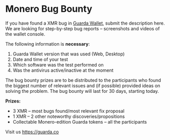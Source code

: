 # Monero Bug Bounty

If you have found a XMR bug in [Guarda Wallet](https://guarda.co/app), submit the description here.
We are looking for step-by-step bug reports – screenshots and videos of the wallet console.

The following information is **necessary**:
1. Guarda Wallet version that was used (Web, Desktop)
2. Date and time of your test
3. Which software was the test performed on
4. Was the antivirus active/inactive at the moment

The bug bounty prizes are to be distributed to the participants who found the biggest number of relevant issues and (if possible) provided ideas on solving the problem. The bug bounty will last for 30 days, starting today.

**Prizes:**
- 3 XMR – most bugs found/most relevant fix proposal
- 1 XMR – 2 other noteworthy discoveries/propositions
- Collectable Monero-edition Guarda tokens – all the participants


Visit us https://guarda.co
